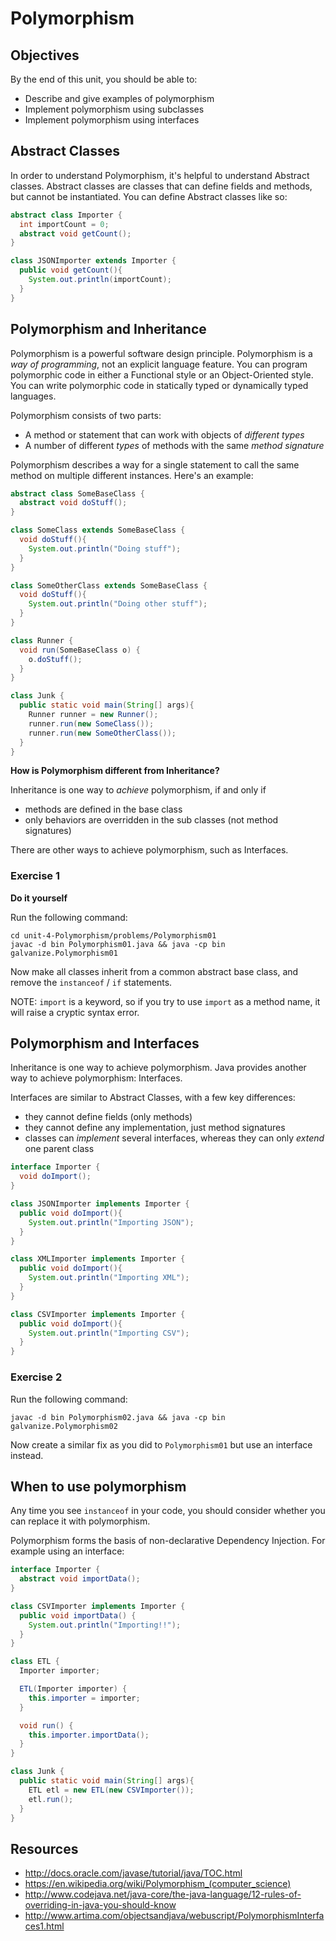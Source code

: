 # Polymorphism

## Objectives

By the end of this unit, you should be able to:

- Describe and give examples of polymorphism
- Implement polymorphism using subclasses
- Implement polymorphism using interfaces

## Abstract Classes

In order to understand Polymorphism, it's helpful to understand Abstract classes.  Abstract classes are classes that can define fields and methods, but cannot be instantiated.  You can define Abstract classes like so:

```java
abstract class Importer {
  int importCount = 0;
  abstract void getCount();
}

class JSONImporter extends Importer {
  public void getCount(){
    System.out.println(importCount);
  }
}
```

## Polymorphism and Inheritance

Polymorphism is a powerful software design principle.  Polymorphism is a _way of programming_, not an explicit language feature.  You can program polymorphic code in either a Functional style or an Object-Oriented style.  You can write polymorphic code in statically typed or dynamically typed languages.

Polymorphism consists of two parts:

- A method or statement that can work with objects of _different types_
- A number of different _types_ of methods with the same _method signature_

Polymorphism describes a way for a single statement to call the same method on multiple different instances.  Here's an example:

```java
abstract class SomeBaseClass {
  abstract void doStuff();
}

class SomeClass extends SomeBaseClass {
  void doStuff(){
    System.out.println("Doing stuff");
  }
}

class SomeOtherClass extends SomeBaseClass {
  void doStuff(){
    System.out.println("Doing other stuff");
  }
}

class Runner {
  void run(SomeBaseClass o) {
    o.doStuff();
  }
}

class Junk {
  public static void main(String[] args){
    Runner runner = new Runner();
    runner.run(new SomeClass());
    runner.run(new SomeOtherClass());
  }
}
```

**How is Polymorphism different from Inheritance?**

Inheritance is one way to _achieve_ polymorphism, if and only if

- methods are defined in the base class
- only behaviors are overridden in the sub classes (not method signatures)

There are other ways to achieve polymorphism, such as Interfaces.

### Exercise 1

**Do it yourself**

Run the following command:

```
cd unit-4-Polymorphism/problems/Polymorphism01
javac -d bin Polymorphism01.java && java -cp bin galvanize.Polymorphism01
```

Now make all classes inherit from a common abstract base class, and remove the `instanceof` / `if` statements.

NOTE: `import` is a keyword, so if you try to use `import` as a method name, it will raise a cryptic syntax error.

## Polymorphism and Interfaces

Inheritance is one way to achieve polymorphism.  Java provides another way to achieve polymorphism: Interfaces.

Interfaces are similar to Abstract Classes, with a few key differences:

- they cannot define fields (only methods)
- they cannot define any implementation, just method signatures
- classes can _implement_ several interfaces, whereas they can only _extend_ one parent class

```java
interface Importer {
  void doImport();
}

class JSONImporter implements Importer {
  public void doImport(){
    System.out.println("Importing JSON");
  }
}

class XMLImporter implements Importer {
  public void doImport(){
    System.out.println("Importing XML");
  }
}

class CSVImporter implements Importer {
  public void doImport(){
    System.out.println("Importing CSV");
  }
}
```

### Exercise 2

Run the following command:

```
javac -d bin Polymorphism02.java && java -cp bin galvanize.Polymorphism02
```

Now create a similar fix as you did to `Polymorphism01` but use an interface instead.

## When to use polymorphism

Any time you see `instanceof` in your code, you should consider whether you can replace it with polymorphism.

Polymorphism forms the basis of non-declarative Dependency Injection.  For example using an interface:

```java
interface Importer {
  abstract void importData();
}

class CSVImporter implements Importer {
  public void importData() {
    System.out.println("Importing!!");
  }
}

class ETL {
  Importer importer;

  ETL(Importer importer) {
    this.importer = importer;
  }

  void run() {
    this.importer.importData();
  }
}

class Junk {
  public static void main(String[] args){
    ETL etl = new ETL(new CSVImporter());
    etl.run();
  }
}
```

## Resources

- http://docs.oracle.com/javase/tutorial/java/TOC.html
- https://en.wikipedia.org/wiki/Polymorphism_(computer_science)
- http://www.codejava.net/java-core/the-java-language/12-rules-of-overriding-in-java-you-should-know
- http://www.artima.com/objectsandjava/webuscript/PolymorphismInterfaces1.html
